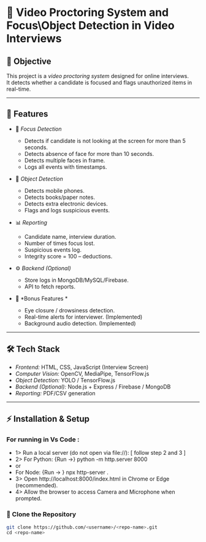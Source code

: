 # 🎥 Video Proctoring System and Focus\Object Detection in Video Interviews

## 📌 Objective
This project is a *video proctoring system* designed for online interviews.  
It detects whether a candidate is focused and flags unauthorized items in real-time.

---

## 🚀 Features
- 🔴 *Focus Detection*
  - Detects if candidate is not looking at the screen for more than 5 seconds.
  - Detects absence of face for more than 10 seconds.
  - Detects multiple faces in frame.
  - Logs all events with timestamps.

- 📱 *Object Detection*
  - Detects mobile phones.
  - Detects books/paper notes.
  - Detects extra electronic devices.
  - Flags and logs suspicious events.

- 📊 *Reporting*
  - Candidate name, interview duration.
  - Number of times focus lost.
  - Suspicious events log.
  - Integrity score = 100 – deductions.

- ⚙ *Backend (Optional)*
  - Store logs in MongoDB/MySQL/Firebase.
  - API to fetch reports.

- 🎁 *Bonus Features *
  - Eye closure / drowsiness detection.
  - Real-time alerts for interviewer. (Implemented)
  - Background audio detection.       (Implemented)

---

## 🛠 Tech Stack
- *Frontend:* HTML, CSS, JavaScript (Interview Screen)
- *Computer Vision:* OpenCV, MediaPipe, TensorFlow.js
- *Object Detection:* YOLO / TensorFlow.js
- *Backend (Optional):* Node.js + Express / Firebase / MongoDB
- *Reporting:* PDF/CSV generation

---

## ⚡ Installation & Setup


### For running in Vs Code : 
- 1>  Run a local server (do not open via file://): [ follow step 2 and 3 ]
- 2>  For Python: {Run ->} python -m http.server 8000
-    or 
-    For Node:  {Run -> } npx http-server .
- 3>  Open http://localhost:8000/index.html in Chrome or Edge (recommended).
- 4>  Allow the browser to access Camera and Microphone when prompted.

### ⿡ Clone the Repository
```bash
git clone https://github.com/<username>/<repo-name>.git
cd <repo-name>
 




